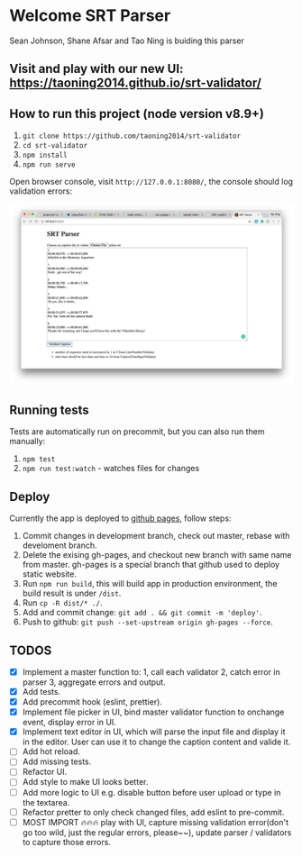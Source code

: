 # Welcome SRT Parser

Sean Johnson, Shane Afsar and Tao Ning is buiding this parser

## Visit and play with our new UI: https://taoning2014.github.io/srt-validator/

## How to run this project (node version v8.9+)

1. `git clone https://github.com/taoning2014/srt-validator`
2. `cd srt-validator`
3. `npm install`
4. `npm run serve`

Open browser console, visit `http://127.0.0.1:8080/`, the console should log validation errors:

![validation errors screenshot](/image/validation-errors.png)

## Running tests
Tests are automatically run on precommit, but you can also run them manually:
1. `npm test`
2. `npm run test:watch` - watches files for changes

## Deploy

Currently the app is deployed to [github pages](https://pages.github.com/), follow steps:

1. Commit changes in development branch, check out master, rebase with develoment branch.
2. Delete the exising gh-pages, and checkout new branch with same name from master. gh-pages is a special branch that github used to deploy static website.
3. Run `npm run build`, this will build app in production environment, the build result is under `/dist`.
4. Run `cp -R dist/* ./`.
5. Add and commit change: `git add . && git commit -m 'deploy'`.
6. Push to github: `git push --set-upstream origin gh-pages --force`.

## TODOS

- [X] Implement a master function to: 1, call each validator 2, catch error in parser 3, aggregate errors and output.
- [X] Add tests.
- [X] Add precommit hook (eslint, prettier).
- [X] Implement file picker in UI, bind master validator function to onchange event, display error in UI.
- [X] Implement text editor in UI, which will parse the input file and display it in the editor. User can use it to change the caption content and valide it.
- [ ] Add hot reload.
- [ ] Add missing tests.
- [ ] Refactor UI.
- [ ] Add style to make UI looks better.
- [ ] Add more logic to UI e.g. disable button before user upload or type in the textarea.
- [ ] Refactor pretter to only check changed files, add eslint to pre-commit.
- [ ] MOST IMPORT :fire::fire::fire: play with UI, capture missing validation error(don't go too wild, just the regular errors, please~~), update parser / validators to capture those errors.
